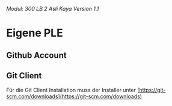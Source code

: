 *Modul: 300 
LB 2 
Asli Kaya
Version 1.1* 
# Eigene PLE
## Github Account

## Git Client
Für die Git Client Installation muss der Installer unter [https://git-scm.com/downloads](https://git-scm.com/downloads) 
<!--stackedit_data:
eyJoaXN0b3J5IjpbNDg0NDI3ODc2XX0=
-->